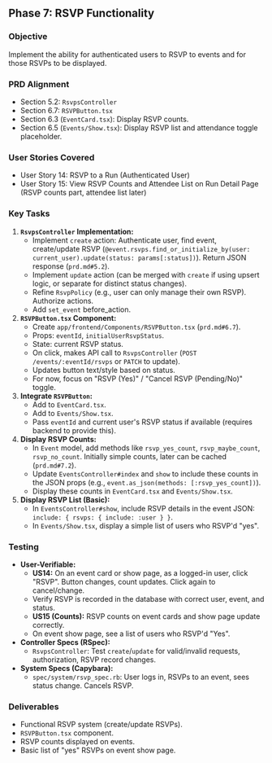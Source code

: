 ## Phase 7: RSVP Functionality

### Objective

Implement the ability for authenticated users to RSVP to events and for those RSVPs to be displayed.

### PRD Alignment

- Section 5.2: `RsvpsController`
- Section 6.7: `RSVPButton.tsx`
- Section 6.3 (`EventCard.tsx`): Display RSVP counts.
- Section 6.5 (`Events/Show.tsx`): Display RSVP list and attendance toggle placeholder.

### User Stories Covered

- User Story 14: RSVP to a Run (Authenticated User)
- User Story 15: View RSVP Counts and Attendee List on Run Detail Page (RSVP counts part, attendee list later)

### Key Tasks

1.  **`RsvpsController` Implementation:**
    - Implement `create` action: Authenticate user, find event, create/update RSVP (`@event.rsvps.find_or_initialize_by(user: current_user).update(status: params[:status])`). Return JSON response (`prd.md#5.2`).
    - Implement `update` action (can be merged with `create` if using upsert logic, or separate for distinct status changes).
    - Refine `RsvpPolicy` (e.g., user can only manage their own RSVP). Authorize actions.
    - Add `set_event` before_action.
2.  **`RSVPButton.tsx` Component:**
    - Create `app/frontend/Components/RSVPButton.tsx` (`prd.md#6.7`).
    - Props: `eventId`, `initialUserRsvpStatus`.
    - State: current RSVP status.
    - On click, makes API call to `RsvpsController` (`POST /events/:eventId/rsvps` or `PATCH` to update).
    - Updates button text/style based on status.
    - For now, focus on "RSVP (Yes)" / "Cancel RSVP (Pending/No)" toggle.
3.  **Integrate `RSVPButton`:**
    - Add to `EventCard.tsx`.
    - Add to `Events/Show.tsx`.
    - Pass `eventId` and current user's RSVP status if available (requires backend to provide this).
4.  **Display RSVP Counts:**
    - In `Event` model, add methods like `rsvp_yes_count`, `rsvp_maybe_count`, `rsvp_no_count`. Initially simple counts, later can be cached (`prd.md#7.2`).
    - Update `EventsController#index` and `show` to include these counts in the JSON props (e.g., `event.as_json(methods: [:rsvp_yes_count])`).
    - Display these counts in `EventCard.tsx` and `Events/Show.tsx`.
5.  **Display RSVP List (Basic):**
    - In `EventsController#show`, include RSVP details in the event JSON: `include: { rsvps: { include: :user } }`.
    - In `Events/Show.tsx`, display a simple list of users who RSVP'd "yes".

### Testing

- **User-Verifiable:**
  - **US14:** On an event card or show page, as a logged-in user, click "RSVP". Button changes, count updates. Click again to cancel/change.
  - Verify RSVP is recorded in the database with correct user, event, and status.
  - **US15 (Counts):** RSVP counts on event cards and show page update correctly.
  - On event show page, see a list of users who RSVP'd "Yes".
- **Controller Specs (RSpec):**
  - `RsvpsController`: Test `create`/`update` for valid/invalid requests, authorization, RSVP record changes.
- **System Specs (Capybara):**
  - `spec/system/rsvp_spec.rb`: User logs in, RSVPs to an event, sees status change. Cancels RSVP.

### Deliverables

- Functional RSVP system (create/update RSVPs).
- `RSVPButton.tsx` component.
- RSVP counts displayed on events.
- Basic list of "yes" RSVPs on event show page.
